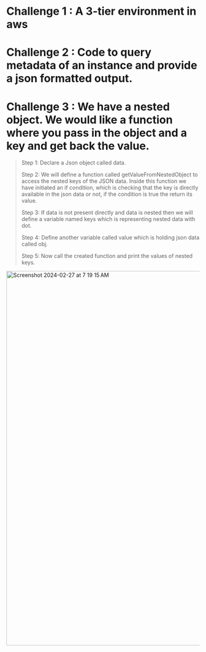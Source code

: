 # Challenge 1 : A 3-tier environment in aws
# Challenge 2 : Code to query metadata of an instance and provide a json formatted output.
# Challenge 3 : We have a nested object. We would like a function where you pass in the object and a key and get back the value.
> Step 1: Declare a Json object called data.
> 
> Step 2: We will define a function called getValueFromNestedObject to access the nested keys of the JSON data. Inside this function we have initiated an if condition, which is checking that the key is directly available in the json data or not, if the condition is true the return its value.
> 
> Step 3: If data is not present directly and data is nested then we will define a variable named keys which is representing nested data with dot.
> 
> Step 4: Define another variable called value which is holding json data called obj.
> 
> Step 5: Now call the created function and print the values of nested keys.
> 
<img width="976" alt="Screenshot 2024-02-27 at 7 19 15 AM" src="https://github.com/Adeete6/assessment/assets/155286861/b6eedf0e-716e-4c03-8de4-37052529e045">
